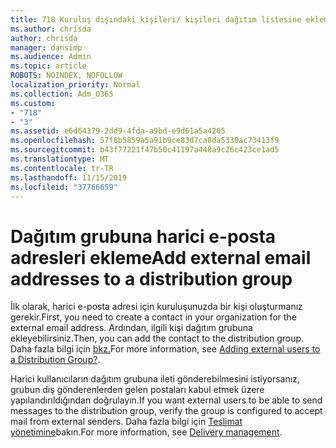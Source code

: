 ```yaml
---
title: 718 Kuruluş dışındaki kişileri/ kişileri dağıtım listesine ekleme
ms.author: chrisda
author: chrisda
manager: dansimp
ms.audience: Admin
ms.topic: article
ROBOTS: NOINDEX, NOFOLLOW
localization_priority: Normal
ms.collection: Adm_O365
ms.custom:
- "718"
- "3"
ms.assetid: e6d64379-2dd9-4fda-a9bd-e9d61a5a4205
ms.openlocfilehash: 57f8b5859a5a91b9ce83d7ca8da5330ac73413f9
ms.sourcegitcommit: b43f77221f47b50c41197a448a9c26c423ce1ad5
ms.translationtype: MT
ms.contentlocale: tr-TR
ms.lasthandoff: 11/15/2019
ms.locfileid: "37766659"
---
```

# <a name="add-external-email-addresses-to-a-distribution-group"></a><span data-ttu-id="f8810-102">Dağıtım grubuna harici e-posta adresleri ekleme</span><span class="sxs-lookup"><span data-stu-id="f8810-102">Add external email addresses to a distribution group</span></span>

<span data-ttu-id="f8810-103">İlk olarak, harici e-posta adresi için kuruluşunuzda bir kişi oluşturmanız gerekir.</span><span class="sxs-lookup"><span data-stu-id="f8810-103">First, you need to create a contact in your organization for the external email address.</span></span> <span data-ttu-id="f8810-104">Ardından, ilgili kişi dağıtım grubuna ekleyebilirsiniz.</span><span class="sxs-lookup"><span data-stu-id="f8810-104">Then, you can add the contact to the distribution group.</span></span> <span data-ttu-id="f8810-105">Daha fazla bilgi için [bkz.](https://support.office.com/client/caa0f310-0bb7-48e3-8ad2-cb358b53bbba)</span><span class="sxs-lookup"><span data-stu-id="f8810-105">For more information, see [Adding external users to a Distribution Group?](https://support.office.com/client/caa0f310-0bb7-48e3-8ad2-cb358b53bbba).</span></span>

<span data-ttu-id="f8810-106">Harici kullanıcıların dağıtım grubuna ileti gönderebilmesini istiyorsanız, grubun dış gönderenlerden gelen postaları kabul etmek üzere yapılandırıldığından doğrulayın.</span><span class="sxs-lookup"><span data-stu-id="f8810-106">If you want external users to be able to send messages to the distribution group, verify the group is configured to accept mail from external senders.</span></span> <span data-ttu-id="f8810-107">Daha fazla bilgi için [Teslimat yönetimine](https://technet.microsoft.com/library/bb124513.aspx#deliverymanagement)bakın.</span><span class="sxs-lookup"><span data-stu-id="f8810-107">For more information, see [Delivery management](https://technet.microsoft.com/library/bb124513.aspx#deliverymanagement).</span></span>
